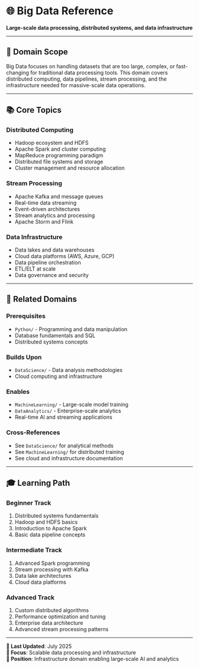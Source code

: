 # 🌐 Big Data Reference

**Large-scale data processing, distributed systems, and data infrastructure**

---

## 🎯 Domain Scope

Big Data focuses on handling datasets that are too large, complex, or fast-changing for traditional data processing tools. This domain covers distributed computing, data pipelines, stream processing, and the infrastructure needed for massive-scale data operations.

---

## 📚 Core Topics

### **Distributed Computing**

- Hadoop ecosystem and HDFS
- Apache Spark and cluster computing
- MapReduce programming paradigm
- Distributed file systems and storage
- Cluster management and resource allocation

### **Stream Processing**

- Apache Kafka and message queues
- Real-time data streaming
- Event-driven architectures
- Stream analytics and processing
- Apache Storm and Flink

### **Data Infrastructure**

- Data lakes and data warehouses
- Cloud data platforms (AWS, Azure, GCP)
- Data pipeline orchestration
- ETL/ELT at scale
- Data governance and security

---

## 🔗 Related Domains

### **Prerequisites**

- `Python/` - Programming and data manipulation
- Database fundamentals and SQL
- Distributed systems concepts

### **Builds Upon**

- `DataScience/` - Data analysis methodologies
- Cloud computing and infrastructure

### **Enables**

- `MachineLearning/` - Large-scale model training
- `DataAnalytics/` - Enterprise-scale analytics
- Real-time AI and streaming applications

### **Cross-References**

- See `DataScience/` for analytical methods
- See `MachineLearning/` for distributed training
- See cloud and infrastructure documentation

---

## 🎓 Learning Path

### **Beginner Track**

1. Distributed systems fundamentals
2. Hadoop and HDFS basics
3. Introduction to Apache Spark
4. Basic data pipeline concepts

### **Intermediate Track**

1. Advanced Spark programming
2. Stream processing with Kafka
3. Data lake architectures
4. Cloud data platforms

### **Advanced Track**

1. Custom distributed algorithms
2. Performance optimization and tuning
3. Enterprise data architecture
4. Advanced stream processing patterns

---

**📅 Last Updated**: July 2025  
**🎯 Focus**: Scalable data processing and infrastructure  
**📍 Position**: Infrastructure domain enabling large-scale AI and analytics
